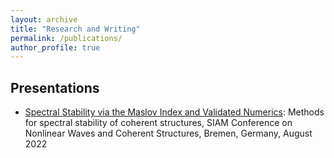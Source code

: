 ```yaml
---
layout: archive
title: "Research and Writing"
permalink: /publications/
author_profile: true
---
```


## Presentations
* [Spectral Stability via the Maslov Index and Validated Numerics](https://www.youtube.com/watch?v=q3XCCT-5ftcMinisymposium): Methods for spectral stability of coherent structures, SIAM Conference on Nonlinear Waves and Coherent Structures, Bremen, Germany, August 2022


